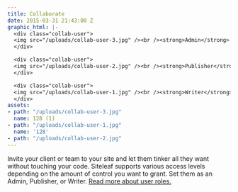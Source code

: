 ```yaml
---
title: Collaborate
date: 2015-03-31 21:43:00 Z
graphic_html: |-
  <div class="collab-user">
  <img src="/uploads/collab-user-3.jpg" /><br /><strong>Admin</strong>
  </div>

  <div class="collab-user">
  <img src="/uploads/collab-user-2.jpg" /><br /><strong>Publisher</strong>
  </div>

  <div class="collab-user">
  <img src="/uploads/collab-user-1.jpg" /><br /><strong>Writer</strong>
  </div>
assets:
- path: "/uploads/collab-user-3.jpg"
  name: 128 (1)
- path: "/uploads/collab-user-1.jpg"
  name: '128'
- path: "/uploads/collab-user-2.jpg"
---
```


Invite your client or team to your site and let them tinker all they want without touching your code. Siteleaf supports various access levels depending on the amount of control you want to grant. Set them as an Admin, Publisher, or Writer. [Read more about user roles.](/help/managing-your-site/user-roles)
